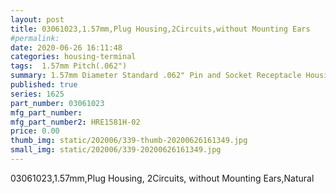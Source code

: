 ```yaml
---
layout: post
title: 03061023,1.57mm,Plug Housing,2Circuits,without Mounting Ears
#permalink: 
date: 2020-06-26 16:11:48
categories: housing-terminal
tags:  1.57mm Pitch(.062")
summary: 1.57mm Diameter Standard .062" Pin and Socket Receptacle Housing, 2 Circuits, without Mounting Ears, Natural
published: true 
series: 1625
part_number: 03061023
mfg_part_number: 
mfg_part_number2: HRE1581H-02
price: 0.00
thumb_img: static/202006/339-thumb-20200626161349.jpg
small_img: static/202006/339-20200626161349.jpg
---
```



03061023,1.57mm,Plug Housing, 2Circuits, without Mounting Ears,Natural